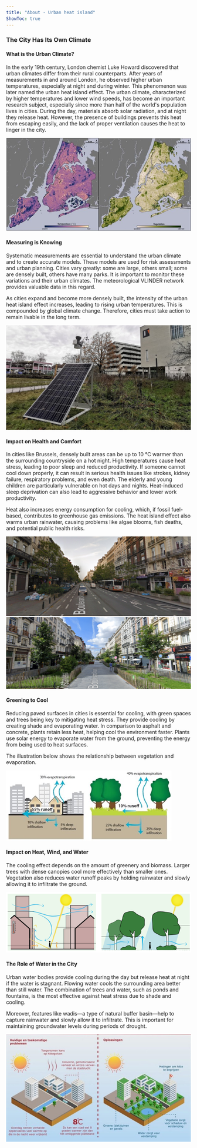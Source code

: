 ```yaml
---
title: "About - Urban heat island"
ShowToc: true
---
```


### The City Has Its Own Climate

#### What is the Urban Climate?

In the early 19th century, London chemist Luke Howard discovered that urban climates differ from their rural counterparts. After years of measurements in and around London, he observed higher urban temperatures, especially at night and during winter. This phenomenon was later named the urban heat island effect. The urban climate, characterized by higher temperatures and lower wind speeds, has become an important research subject, especially since more than half of the world's population lives in cities. During the day, materials absorb solar radiation, and at night they release heat. However, the presence of buildings prevents this heat from escaping easily, and the lack of proper ventilation causes the heat to linger in the city.

![On the left, you see the temperature map, and on the right, the vegetation map of New York. Areas with less vegetation tend to have higher average temperatures. Source: NASA via Wikimedia Commons](/assets/images/about/new_york_UHI.png)

#### Measuring is Knowing

Systematic measurements are essential to understand the urban climate and to create accurate models. These models are used for risk assessments and urban planning. Cities vary greatly: some are large, others small; some are densely built, others have many parks. It is important to monitor these variations and their urban climates. The meteorological VLINDER network provides valuable data in this regard.

As cities expand and become more densely built, the intensity of the urban heat island effect increases, leading to rising urban temperatures. This is compounded by global climate change. Therefore, cities must take action to remain livable in the long term.

![The VLINDER weather station at the VUB, in Etterbeek](/assets/images/about/vlinder-vub.png)

#### Impact on Health and Comfort

In cities like Brussels, densely built areas can be up to 10 °C warmer than the surrounding countryside on a hot night. High temperatures cause heat stress, leading to poor sleep and reduced productivity. If someone cannot cool down properly, it can result in serious health issues like strokes, kidney failure, respiratory problems, and even death. The elderly and young children are particularly vulnerable on hot days and nights. Heat-induced sleep deprivation can also lead to aggressive behavior and lower work productivity.

Heat also increases energy consumption for cooling, which, if fossil fuel-based, contributes to greenhouse gas emissions. The heat island effect also warms urban rainwater, causing problems like algae blooms, fish deaths, and potential public health risks.

![Anspachlaan, in the past. Source: Google Streetview](/assets/images/about/anspach_vroeger.png)  
![Anspachlaan, now. Source: Google Streetview](/assets/images/about/anspach_nu.png)

#### Greening to Cool

Reducing paved surfaces in cities is essential for cooling, with green spaces and trees being key to mitigating heat stress. They provide cooling by creating shade and evaporating water. In comparison to asphalt and concrete, plants retain less heat, helping cool the environment faster. Plants use solar energy to evaporate water from the ground, preventing the energy from being used to heat surfaces.

The illustration below shows the relationship between vegetation and evaporation.

![The water cycle in urban and rural areas. Source: USEPA, 2008.](/assets/images/about/urban_rural_hydrology.jpg)

#### Impact on Heat, Wind, and Water

The cooling effect depends on the amount of greenery and biomass. Larger trees with dense canopies cool more effectively than smaller ones. Vegetation also reduces water runoff peaks by holding rainwater and slowly allowing it to infiltrate the ground.

![Urban and rural environments](/assets/images/about/urban_rural.png)

#### The Role of Water in the City

Urban water bodies provide cooling during the day but release heat at night if the water is stagnant. Flowing water cools the surrounding area better than still water. The combination of trees and water, such as ponds and fountains, is the most effective against heat stress due to shade and cooling.

Moreover, features like wadis—a type of natural buffer basin—help to capture rainwater and slowly allow it to infiltrate. This is important for maintaining groundwater levels during periods of drought.

![Solutions for the urban heat island effect. Source: Wageningen University & Research](/assets/images/about/klimaatadaptatie.jpg)